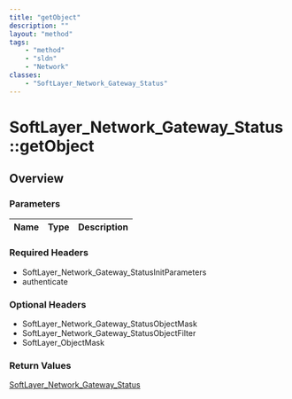 ```yaml
---
title: "getObject"
description: ""
layout: "method"
tags:
    - "method"
    - "sldn"
    - "Network"
classes:
    - "SoftLayer_Network_Gateway_Status"
---
```

# SoftLayer_Network_Gateway_Status::getObject
## Overview 


### Parameters 
|Name | Type | Description |
| --- | --- | --- |


### Required Headers
* SoftLayer_Network_Gateway_StatusInitParameters
* authenticate

### Optional Headers
* SoftLayer_Network_Gateway_StatusObjectMask
* SoftLayer_Network_Gateway_StatusObjectFilter
* SoftLayer_ObjectMask

### Return Values
<a href='/reference/datatypes/SoftLayer_Network_Gateway_Status'>SoftLayer_Network_Gateway_Status </a>

